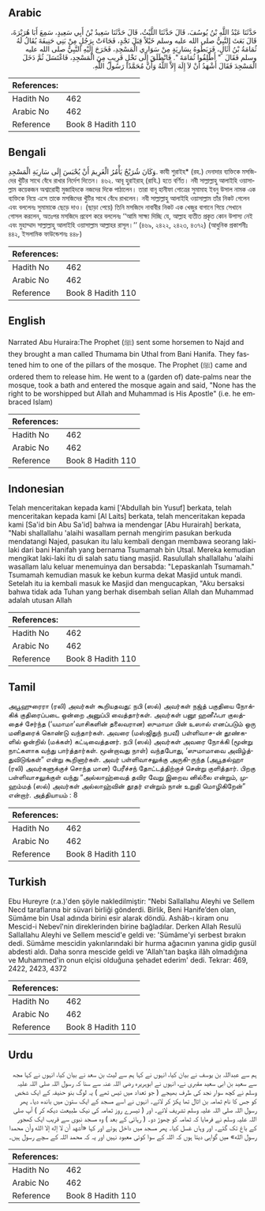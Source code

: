 ## Arabic


<div dir="rtl" lang="ar" style={{fontSize:'larger',backgroundColor:'#f8f9fa',padding:20}}>
حَدَّثَنَا عَبْدُ اللَّهِ بْنُ يُوسُفَ، قَالَ حَدَّثَنَا اللَّيْثُ، قَالَ حَدَّثَنَا سَعِيدُ بْنُ أَبِي سَعِيدٍ، سَمِعَ أَبَا هُرَيْرَةَ، قَالَ بَعَثَ النَّبِيُّ صلى الله عليه وسلم خَيْلاً قِبَلَ نَجْدٍ، فَجَاءَتْ بِرَجُلٍ مِنْ بَنِي حَنِيفَةَ يُقَالُ لَهُ ثُمَامَةُ بْنُ أُثَالٍ، فَرَبَطُوهُ بِسَارِيَةٍ مِنْ سَوَارِي الْمَسْجِدِ، فَخَرَجَ إِلَيْهِ النَّبِيُّ صلى الله عليه وسلم فَقَالَ ‏ "‏ أَطْلِقُوا ثُمَامَةَ ‏"‏‏.‏ فَانْطَلَقَ إِلَى نَخْلٍ قَرِيبٍ مِنَ الْمَسْجِدِ، فَاغْتَسَلَ ثُمَّ دَخَلَ الْمَسْجِدَ فَقَالَ أَشْهَدُ أَنْ لاَ إِلَهَ إِلاَّ اللَّهُ وَأَنَّ مُحَمَّدًا رَسُولُ اللَّهِ‏.‏
</div>
<div style={{backgroundColor:'#f8f9fa',padding:20, marginBottom: 10}}><table> <thead> <tr> <th>References:</th> <th></th> </tr> </thead> <tbody><tr><td>Hadith No</td><td>462</td></tr><tr><td>Arabic No</td><td>462</td></tr><tr><td>Reference</td><td>Book 8 Hadith 110</td></tr></tbody></table></div>

## Bengali


<div dir="ltr" lang="bn" style={{fontSize:'larger',backgroundColor:'#f8f9fa',padding:20}}>
وَكَانَ شُرَيْحٌ يَأْمُرُ الْغَرِيمَ أَنْ يُحْبَسَ إِلَى سَارِيَةِ الْمَسْجِدِ. কাযী শুরাইহ* (রহ.) দেনাদার ব্যক্তিকে মসজিদের খুঁটির সাথে বেঁধে রাখার নির্দেশ দিতেন। ৪৬২. আবূ হুরাইরাহ্ (রাযি.) হতে বর্ণিত। নবী সাল্লাল্লাহু আলাইহি ওয়াসাল্লাম কয়েকজন অশ্বারোহী মুজাহিদকে নজদের দিকে পাঠালেন। তারা বানূ হানীফা গোত্রের সুমামাহ ইবনু উসাল নামক এক ব্যক্তিকে নিয়ে এসে তাকে মসজিদের খুঁটির সাথে বেঁধে রাখলেন। নবী সাল্লাল্লাহু আলাইহি ওয়াসাল্লাম তাঁর নিকট গেলেন এবং বললেনঃ সুমামাকে ছেড়ে দাও। (ছাড়া পেয়ে) তিনি মসজিদে নাবাবীর নিকট এক খেজুর বাগানে গিয়ে সেখানে গোসল করলেন, অতঃপর মসজিদে প্রবেশ করে বললেনঃ ‘‘আমি সাক্ষ্য দিচ্ছি যে, আল্লাহ ব্যতীত প্রকৃত কোন উপাস্য নেই এবং মুহাম্মাদ সাল্লাল্লাহু আলাইহি ওয়াসাল্লাম আল্লাহর রাসূল।’’ (৪৬৯, ২৪২২, ২৪২৩, ৪৩৭২) (আধুনিক প্রকাশনীঃ ৪৪২, ইসলামিক ফাউন্ডেশনঃ ৪৪৮)
</div>
<div style={{backgroundColor:'#f8f9fa',padding:20, marginBottom: 10}}><table> <thead> <tr> <th>References:</th> <th></th> </tr> </thead> <tbody><tr><td>Hadith No</td><td>462</td></tr><tr><td>Arabic No</td><td>462</td></tr><tr><td>Reference</td><td>Book 8 Hadith 110</td></tr></tbody></table></div>

## English


<div dir="ltr" lang="en" style={{fontSize:'larger',backgroundColor:'#f8f9fa',padding:20}}>
Narrated Abu Huraira:The Prophet (ﷺ) sent some horsemen to Najd and they brought a man called Thumama bin Uthal from Bani Hanifa. They fastened him to one of the pillars of the mosque. The Prophet (ﷺ) came and ordered them to release him. He went to a (garden of) date-palms near the mosque, took a bath and entered the mosque again and said, "None has the right to be worshipped but Allah and Muhammad is His Apostle" (i.e. he embraced Islam)
</div>
<div style={{backgroundColor:'#f8f9fa',padding:20, marginBottom: 10}}><table> <thead> <tr> <th>References:</th> <th></th> </tr> </thead> <tbody><tr><td>Hadith No</td><td>462</td></tr><tr><td>Arabic No</td><td>462</td></tr><tr><td>Reference</td><td>Book 8 Hadith 110</td></tr></tbody></table></div>

## Indonesian


<div dir="ltr" lang="id" style={{fontSize:'larger',backgroundColor:'#f8f9fa',padding:20}}>
Telah menceritakan kepada kami ['Abdullah bin Yusuf] berkata, telah menceritakan kepada kami [Al Laits] berkata, telah menceritakan kepada kami [Sa'id bin Abu Sa'id] bahwa ia mendengar [Abu Hurairah] berkata, "Nabi shallallahu 'alaihi wasallam pernah mengirim pasukan berkuda mendatangi Najed, pasukan itu lalu kembali dengan membawa seorang laki-laki dari bani Hanifah yang bernama Tsumamah bin Utsal. Mereka kemudian mengikat laki-laki itu di salah satu tiang masjid. Rasulullah shallallahu 'alaihi wasallam lalu keluar menemuinya dan bersabda: "Lepaskanlah Tsumamah." Tsumamah kemudian masuk ke kebun kurma dekat Masjid untuk mandi. Setelah itu ia kembali masuk ke Masjid dan mengucapkan, "Aku bersaksi bahwa tidak ada Tuhan yang berhak disembah selian Allah dan Muhammad adalah utusan Allah
</div>
<div style={{backgroundColor:'#f8f9fa',padding:20, marginBottom: 10}}><table> <thead> <tr> <th>References:</th> <th></th> </tr> </thead> <tbody><tr><td>Hadith No</td><td>462</td></tr><tr><td>Arabic No</td><td>462</td></tr><tr><td>Reference</td><td>Book 8 Hadith 110</td></tr></tbody></table></div>

## Tamil


<div dir="ltr" lang="ta" style={{fontSize:'larger',backgroundColor:'#f8f9fa',padding:20}}>
அபூஹுரைரா (ரலி) அவர்கள் கூறியதவது: நபி (ஸல்) அவர்கள் நஜ்த் பகுதியை நோக்கிக் குதிரைப்படை ஒன்றை அனுப்பி வைத்தார்கள். அவர்கள் பனூ ஹனீஃபா குலத்தைச் சேர்ந்த (‘யமாமா’வாசிகளின் தலைவரான) ஸுமாமா பின் உஸால் எனப்படும் ஒரு மனிதரைக் கொண்டு வந்தார்கள். அவரை (மஸ்ஜிதுந் நபவீ) பள்ளிவாச-ன் தூண்களில் ஒன்றில் (மக்கள்) கட்டிவைத்தனர். நபி (ஸல்) அவர்கள் அவரை நோக்கி (மூன்று நாட்களாக வந்து பார்த்தார்கள். மூன்றாவது நாள்) வந்தபோது, ‘ஸுமாமாவை அவிழ்த்துவிடுங்கள்” என்று கூறினார்கள். அவர் பள்ளிவாசலுக்கு அருகி-ருந்த (அபூதல்ஹா (ரலி) அவர்களுக்குச் சொந்த மான) பேரீச்சந் தோட்டத்திற்குச் சென்று குளித்தார். பிறகு பள்ளிவாசலுக்குள் வந்து “அல்லாஹ்வைத் தவிர வேறு இறைவ னில்லை என்றும், முஹம்மத் (ஸல்) அவர்கள் அல்லாஹ்வின் தூதர் என்றும் நான் உறுதி மொழிகிறேன்” என்றார். அத்தியாயம் : 8
</div>
<div style={{backgroundColor:'#f8f9fa',padding:20, marginBottom: 10}}><table> <thead> <tr> <th>References:</th> <th></th> </tr> </thead> <tbody><tr><td>Hadith No</td><td>462</td></tr><tr><td>Arabic No</td><td>462</td></tr><tr><td>Reference</td><td>Book 8 Hadith 110</td></tr></tbody></table></div>

## Turkish


<div dir="ltr" lang="tr" style={{fontSize:'larger',backgroundColor:'#f8f9fa',padding:20}}>
Ebu Hureyre (r.a.)'den şöyle nakledilmiştir: "Nebi Sallallahu Aleyhi ve Sellem Necd taraflarına bir süvari birliği gönderdi. Birlik, Beni Hanife’den olan, Sümâme bin Usal adında birini esir alarak döndü. Ashâb-ı kiram onu Mescid-i Nebevî'nin direklerinden birine bağladılar. Derken Allah Resulü Sallallahu Aleyhi ve Sellem mescid'e geldi ve: 'Sümâme'yi serbest bırakın dedi. Sümâme mescidin yakınlarındaki bir hurma ağacının yanına gidip gusül abdesti aldı. Daha sonra mescide geldi ve 'Allah'tan başka ilâh olmadığına ve Muhammed'in onun elçisi olduğuna şehadet ederim' dedi. Tekrar: 469, 2422, 2423, 4372
</div>
<div style={{backgroundColor:'#f8f9fa',padding:20, marginBottom: 10}}><table> <thead> <tr> <th>References:</th> <th></th> </tr> </thead> <tbody><tr><td>Hadith No</td><td>462</td></tr><tr><td>Arabic No</td><td>462</td></tr><tr><td>Reference</td><td>Book 8 Hadith 110</td></tr></tbody></table></div>

## Urdu


<div dir="rtl" lang="ur" style={{fontSize:'larger',backgroundColor:'#f8f9fa',padding:20}}>
ہم سے عبداللہ بن یوسف نے بیان کیا، انہوں نے کہا ہم سے لیث بن سعد نے بیان کیا، انہوں نے کہا مجھ سے سعید بن ابی سعید مقبری نے، انہوں نے ابوہریرہ رضی اللہ عنہ سے سنا کہ رسول اللہ صلی اللہ علیہ وسلم نے کچھ سوار نجد کی طرف بھیجے ( جو تعداد میں تیس تھے ) یہ لوگ بنو حنیفہ کے ایک شخص کو جس کا نام ثمامہ بن اثال تھا پکڑ کر لائے۔ انہوں نے اسے مسجد کے ایک ستون میں باندھ دیا۔ پھر رسول اللہ صلی اللہ علیہ وسلم تشریف لائے۔ اور ( تیسرے روز ثمامہ کی نیک طبیعت دیکھ کر ) آپ صلی اللہ علیہ وسلم نے فرمایا کہ ثمامہ کو چھوڑ دو۔ ( رہائی کے بعد ) وہ مسجد نبوی سے قریب ایک کھجور کے باغ تک گئے۔ اور وہاں غسل کیا۔ پھر مسجد میں داخل ہوئے اور کہا «أشهد أن لا إله إلا الله وأن محمدا رسول الله‏» میں گواہی دیتا ہوں کہ اللہ کے سوا کوئی معبود نہیں اور یہ کہ محمد اللہ کے سچے رسول ہیں۔
</div>
<div style={{backgroundColor:'#f8f9fa',padding:20, marginBottom: 10}}><table> <thead> <tr> <th>References:</th> <th></th> </tr> </thead> <tbody><tr><td>Hadith No</td><td>462</td></tr><tr><td>Arabic No</td><td>462</td></tr><tr><td>Reference</td><td>Book 8 Hadith 110</td></tr></tbody></table></div>